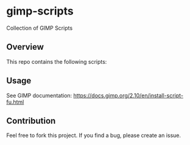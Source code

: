 # gimp-scripts
Collection of GIMP Scripts

## Overview
This repo contains the following scripts:

## Usage
See GIMP documentation: https://docs.gimp.org/2.10/en/install-script-fu.html

## Contribution
Feel free to fork this project. If you find a bug, please create an issue.

